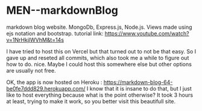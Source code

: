 # MEN--markdownBlog
markdown blog website. MongoDb, Express.js, Node.js. Views made using ejs notation and bootstrap.
tutorial link: https://www.youtube.com/watch?v=1NrHkjlWVhM&t=14s

I have tried to host this on Vercel but that turned out to not be that easy. So I gave up and reseted all commits, which also took me a while to figure out how to do. nice.
Maybe I could host this somewhere else but other options are usually not free.

OK, the app is now hosted on Heroku : https://markdown-blog-64-be0fe7ddd829.herokuapp.com/
I know that it is insane to do that, but I just like to host everything because what is the point otherwise? 
It took 3 hours at least, trying to make it work, so you better visit this beautifull site.
